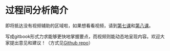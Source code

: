 # 过程间分析简介

即将抵达没有视频辅助的区域啦，如果想看看视频，请到[第七课](https://www.bilibili.com/video/BV1GQ4y1T7zm)和[第八课](https://www.bilibili.com/video/BV1gg4y1z78p)。

写成gitbook形式力求能够更快地掌握要点，而视频则能动态地呈现内容。欢迎大家提出意见和建议！（方式见[Github repo](https://github.com/RangerNJU/Static-Program-Analysis-Book)）